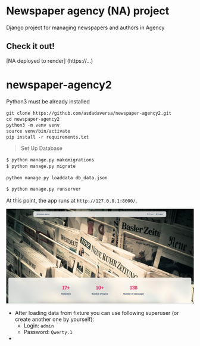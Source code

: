 # Newspaper agency (NA) project

Django project for managing newspapers and authors in Agency

## Check it out!

[NA deployed to render] (https://...)


# newspaper-agency2

Python3 must be already installed

```shell
git clone https://github.com/asdadaversa/newspaper-agency2.git
cd newspaper-agency2
python3 -m venv venv
source venv/bin/activate
pip install -r requirements.txt
```
> Set Up Database
```bash
$ python manage.py makemigrations
$ python manage.py migrate
```

`python manage.py loaddata db_data.json`

```bash
$ python manage.py runserver
```

At this point, the app runs at `http://127.0.0.1:8000/`.

![](demo.png)



- After loading data from fixture you can use following superuser (or create another one by yourself):
  - Login: `admin`
  - Password: `Qwerty.1`
- 
